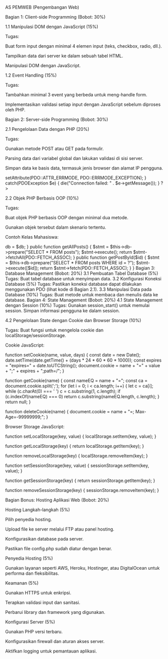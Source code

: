 AS PEMWEB (Pengembangan Web)

Bagian 1: Client-side Programming (Bobot: 30%)

1.1 Manipulasi DOM dengan JavaScript (15%)

Tugas:

Buat form input dengan minimal 4 elemen input (teks, checkbox, radio, dll.).

Tampilkan data dari server ke dalam sebuah tabel HTML.

Manipulasi DOM dengan JavaScript.




1.2 Event Handling (15%)

Tugas:

Tambahkan minimal 3 event yang berbeda untuk meng-handle form.

Implementasikan validasi setiap input dengan JavaScript sebelum diproses oleh PHP.




Bagian 2: Server-side Programming (Bobot: 30%)

2.1 Pengelolaan Data dengan PHP (20%)

Tugas:

Gunakan metode POST atau GET pada formulir.

Parsing data dari variabel global dan lakukan validasi di sisi server.

Simpan data ke basis data, termasuk jenis browser dan alamat IP pengguna.

<?php
    // Contoh Koneksi DB
    try {
        $db_user = "root";
        $db_password = "";
        $db_name = "uaspemweb";

        $db = new PDO('mysql:host=localhost;dbname=' . $db_name . ';charset=utf8', $db_user, $db_password);
        $db->setAttribute(PDO::ATTR_ERRMODE, PDO::ERRMODE_EXCEPTION);
    } catch(PDOException $e) {
        die("Connection failed: " . $e->getMessage());
    }
?>

2.2 Objek PHP Berbasis OOP (10%)

Tugas:

Buat objek PHP berbasis OOP dengan minimal dua metode.

Gunakan objek tersebut dalam skenario tertentu.

Contoh Kelas Mahasiswa:

<?php
class Post {
    private $db;

    public function __construct($db) {
        $this->db = $db;
    }

    public function getAllPosts() {
        $stmt = $this->db->prepare("SELECT * FROM posts");
        $stmt->execute();
        return $stmt->fetchAll(PDO::FETCH_ASSOC);
    }

    public function getPostById($id) {
        $stmt = $this->db->prepare("SELECT * FROM posts WHERE id = ?");
        $stmt->execute([$id]);
        return $stmt->fetch(PDO::FETCH_ASSOC);
    }
}

Bagian 3: Database Management (Bobot: 20%)

3.1 Pembuatan Tabel Database (5%)

Tugas: Buat tabel database untuk menyimpan data.



3.2 Konfigurasi Koneksi Database (5%)

Tugas: Pastikan koneksi database dapat dilakukan menggunakan PDO (lihat kode di Bagian 2.1).

3.3 Manipulasi Data pada Database (10%)

Tugas: Buat metode untuk membaca dan menulis data ke database.

Bagian 4: State Management (Bobot: 20%)

4.1 State Management dengan Session (10%)

Tugas: Gunakan session_start() untuk memulai session.

Simpan informasi pengguna ke dalam session.

<?php
    session_start();
    if (isset($_SESSION['userlogin'])) {
        header('Location: home.php');
        exit;
    }
?>

4.2 Pengelolaan State dengan Cookie dan Browser Storage (10%)

Tugas: Buat fungsi untuk mengelola cookie dan localStorage/sessionStorage.

Cookie JavaScript:

function setCookie(name, value, days) {
    const date = new Date();
    date.setTime(date.getTime() + (days * 24 * 60 * 60 * 1000));
    const expires = "expires=" + date.toUTCString();
    document.cookie = name + "=" + value + ";" + expires + ";path=/";
}

function getCookie(name) {
    const nameEQ = name + "=";
    const ca = document.cookie.split(';');
    for (let i = 0; i < ca.length; i++) {
        let c = ca[i];
        while (c.charAt(0) === ' ') c = c.substring(1, c.length);
        if (c.indexOf(nameEQ) === 0) return c.substring(nameEQ.length, c.length);
    }
    return null;
}

function deleteCookie(name) {
    document.cookie = name + "=; Max-Age=-99999999;";
}

Browser Storage JavaScript:

function setLocalStorage(key, value) {
    localStorage.setItem(key, value);
}

function getLocalStorage(key) {
    return localStorage.getItem(key);
}

function removeLocalStorage(key) {
    localStorage.removeItem(key);
}

function setSessionStorage(key, value) {
    sessionStorage.setItem(key, value);
}

function getSessionStorage(key) {
    return sessionStorage.getItem(key);
}

function removeSessionStorage(key) {
    sessionStorage.removeItem(key);
}

Bagian Bonus: Hosting Aplikasi Web (Bobot: 20%)

Hosting Langkah-langkah (5%)

Pilih penyedia hosting.

Upload file ke server melalui FTP atau panel hosting.

Konfigurasikan database pada server.

Pastikan file config.php sudah diatur dengan benar.

Penyedia Hosting (5%)

Gunakan layanan seperti AWS, Heroku, Hostinger, atau DigitalOcean untuk performa dan fleksibilitas.

Keamanan (5%)

Gunakan HTTPS untuk enkripsi.

Terapkan validasi input dan sanitasi.

Perbarui library dan framework yang digunakan.

Konfigurasi Server (5%)

Gunakan PHP versi terbaru.

Konfigurasikan firewall dan aturan akses server.

Aktifkan logging untuk pemantauan aplikasi.

